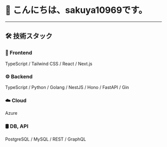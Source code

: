 # 👋 こんにちは、sakuya10969です。

---

## 🛠 技術スタック

### 🎨 Frontend
TypeScript / Tailwind CSS / React / Next.js

### ⚙️ Backend
TypeScript / Python / Golang / NestJS / Hono / FastAPI / Gin

### ☁️ Cloud
Azure

### 🛢️ DB, API
PostgreSQL / MySQL / REST / GraphQL
